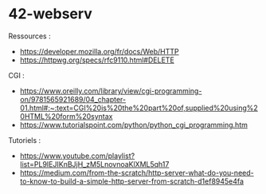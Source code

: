 # 42-webserv
Ressources :

- https://developer.mozilla.org/fr/docs/Web/HTTP <br>
- https://httpwg.org/specs/rfc9110.html#DELETE <br>

CGI :
- https://www.oreilly.com/library/view/cgi-programming-on/9781565921689/04_chapter-01.html#:~:text=CGI%20is%20the%20part%20of,supplied%20using%20HTML%20form%20syntax <br>
- https://www.tutorialspoint.com/python/python_cgi_programming.htm

Tutoriels :
- https://www.youtube.com/playlist?list=PL9IEJIKnBJjH_zM5LnovnoaKlXML5qh17 <br>
- https://medium.com/from-the-scratch/http-server-what-do-you-need-to-know-to-build-a-simple-http-server-from-scratch-d1ef8945e4fa
